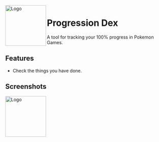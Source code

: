 <img width="128px" src="/images/ProgressionDex_logo.png" alt="Logo" align="left" />

# Progression Dex

A tool for tracking your 100% progress in Pokemon Games.

## Features

- Check the things you have done.

## Screenshots
<img width="128px" src="/images/ProgressionDex_logo.png" alt="Logo" align="left" />

